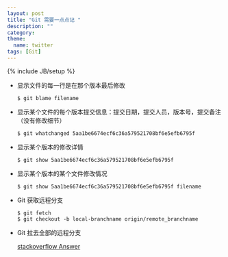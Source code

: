 ```yaml
---
layout: post
title: "Git 需要一点点记 "
description: ""
category: 
theme: 
  name: twitter
tags: [Git]
---
```


{% include JB/setup %}


* 显示文件的每一行是在那个版本最后修改

    ```shell
    $ git blame filename
    ```

* 显示某个文件的每个版本提交信息：提交日期，提交人员，版本号，提交备注（没有修改细节）

    ```shell
    $ git whatchanged 5aa1be6674ecf6c36a579521708bf6e5efb6795f
    ```

* 显示某个版本的修改详情

    ```shell
    $ git show 5aa1be6674ecf6c36a579521708bf6e5efb6795f
    ```

* 显示某个版本的某个文件修改情况

    ```shell
    $ git show 5aa1be6674ecf6c36a579521708bf6e5efb6795f filename
    ```

* Git 获取远程分支

    ```shell
    $ git fetch
    $ git checkout -b local-branchname origin/remote_branchname
    ```

* Git 拉去全部的远程分支

    [stackoverflow Answer](http://stackoverflow.com/questions/10312521/how-to-fetch-all-git-branches)



